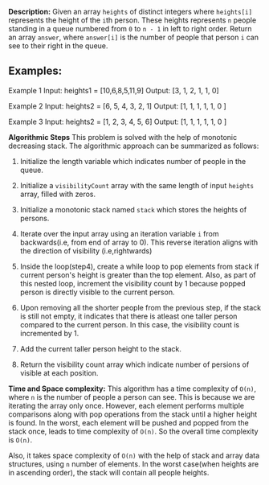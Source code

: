 **Description:**
Given an array `heights` of distinct integers where `heights[i]` represents the height of the `i`th person. These heights represents `n` people standing in a queue numbered from `0` to `n - 1` in left to right order.  Return an array `answer`, where `answer[i]` is the number of people that person `i` can see to their right in the queue.

## Examples:
Example 1
Input:  heights1 = [10,6,8,5,11,9]
Output: [3, 1, 2, 1, 1, 0]

Example 2
Input: heights2 = [6, 5, 4, 3, 2, 1]
Output: [1, 1, 1, 1, 1, 0 ]

Example 3
Input: heights2 = [1, 2, 3, 4, 5, 6]
Output: [1, 1, 1, 1, 1, 0 ]

**Algorithmic Steps**
This problem is solved with the help of monotonic decreasing stack. The algorithmic approach can be summarized as follows:

1. Initialize the length variable which indicates number of people in the queue.

2. Initialize a `visibilityCount` array with the same length of input `heights` array, filled with zeros.

3. Initialize a monotonic stack named `stack` which stores the heights of persons.

4. Iterate over the input array using an iteration variable `i` from backwards(i.e, from end of array to 0). This reverse iteration aligns with the direction of visibility (i.e,rightwards)

5. Inside the loop(step4), create a while loop to pop elements from stack if current person's height is greater than the top element. Also, as part of this nested loop, increment the visibility count by 1 because popped person is directly visible 
to the current person.

6. Upon removing all the shorter people from the previous step, if the stack is still not empty, it indicates that there is atleast one taller person compared to the current person. In this case, the visibility count is incremented by 1.

7. Add the current taller person height to the stack.

8. Return the visibility count array which indicate number of persions of visible at each position.

**Time and Space complexity:**
This algorithm has a time complexity of `O(n)`, where `n` is the number of people a person can see. This is because we are iterating the array only once. However, each element performs multiple comparisons along with pop operations from the stack until a higher height is found. In the worst, each element will be pushed and popped from the stack once, leads to time complexity of `O(n)`. So the overall time complexity is `O(n)`.

Also, it takes space complexity of `O(n)` with the help of stack and array data structures, using `n` number of elements. In the worst case(when heights are in ascending order), the stack will contain all people heights.